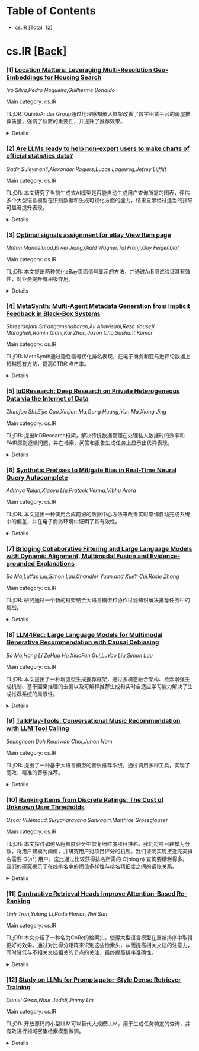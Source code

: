 <div id=toc></div>

# Table of Contents

- [cs.IR](#cs.IR) [Total: 12]


<div id='cs.IR'></div>

# cs.IR [[Back]](#toc)

### [1] [Location Matters: Leveraging Multi-Resolution Geo-Embeddings for Housing Search](https://arxiv.org/abs/2510.01196)
*Ivo Silva,Pedro Nogueira,Guilherme Bonaldo*

Main category: cs.IR

TL;DR: QuintoAndar Group通过地理感知嵌入框架改善了数字租赁平台的房屋推荐质量，强调了位置的重要性，并提升了推荐效果。


<details>
  <summary>Details</summary>
Motivation: 住房位置对于房产价值、便利设施的获取和生活质量有重大影响。为了提高推荐的有效性，需要将地理位置考虑进去。

Method: 提出了一种地理感知嵌入框架，将分层H3网格嵌入到双塔神经结构中，并与传统的矩阵分解基线和单分辨率变体进行比较。

Result: 嵌入性特定评价揭示了更丰富和平衡的嵌入表现，离线排名模拟显示推荐质量显著提升。

Conclusion: 通过提出的地理感知嵌入框架，可以改善数字租赁平台的房屋推荐质量，尤其是在数据稀疏性和空间特性挑战存在的情况下。

Abstract: QuintoAndar Group is Latin America's largest housing platform,
revolutionizing property rentals and sales. Headquartered in Brazil, it
simplifies the housing process by eliminating paperwork and enhancing
accessibility for tenants, buyers, and landlords. With thousands of houses
available for each city, users struggle to find the ideal home. In this
context, location plays a pivotal role, as it significantly influences property
value, access to amenities, and life quality. A great location can make even a
modest home highly desirable. Therefore, incorporating location into
recommendations is essential for their effectiveness. We propose a geo-aware
embedding framework to address sparsity and spatial nuances in housing
recommendations on digital rental platforms. Our approach integrates an
hierarchical H3 grid at multiple levels into a two-tower neural architecture.
We compare our method with a traditional matrix factorization baseline and a
single-resolution variant using interaction data from our platform. Embedding
specific evaluation reveals richer and more balanced embedding representations,
while offline ranking simulations demonstrate a substantial uplift in
recommendation quality.

</details>


### [2] [Are LLMs ready to help non-expert users to make charts of official statistics data?](https://arxiv.org/abs/2510.01197)
*Gadir Suleymanli,Alexander Rogiers,Lucas Lageweg,Jefrey Lijffijt*

Main category: cs.IR

TL;DR: 本文研究了当前生成式AI模型是否能自动生成用户查询所需的图表，评估多个大型语言模型在识别数据和生成可视化方面的能力，结果显示经过适当的指导可显著提升表现。


<details>
  <summary>Details</summary>
Motivation: 在当今信息偏见、虚假信息和宣传泛滥的时代，可靠数据源的可访问性变得比以往任何时候都重要。国家统计机构提供了包含广泛主题的定量信息的精选数据，但这些信息通常分散在许多表格中，难以处理。开放数据可能实际上不可访问。

Method: 对现有大型语言模型（LLMs）进行结构化评估，以评估其根据用户查询从复杂数据中生成图表的能力。采用来自荷兰统计局的多样化公共数据，评估多个LLM在识别相关数据表、执行必要操作和自主生成适当的可视化方面的能力。

Result: 结果显示定位和处理正确数据是最主要的挑战。此外，LLMs在没有明确指导时很少能实施可视化最佳实践。一旦提供关于有效图表设计的信息，模型在表示评分上表现出显著改善。迭代自评的代理方法在所有评估维度上表现优异。

Conclusion: LLMs自动生成图表的有效性可以通过适当的支撑结构和反馈机制得到增强，同时系统在三个评估维度上已经可以达到必要的准确性。

Abstract: In this time when biased information, deep fakes, and propaganda proliferate,
the accessibility of reliable data sources is more important than ever.
National statistical institutes provide curated data that contain quantitative
information on a wide range of topics. However, that information is typically
spread across many tables and the plain numbers may be arduous to process.
Hence, this open data may be practically inaccessible. We ask the question "Are
current Generative AI models capable of facilitating the identification of the
right data and the fully-automatic creation of charts to provide information in
visual form, corresponding to user queries?". We present a structured
evaluation of recent large language models' (LLMs) capabilities to generate
charts from complex data in response to user queries. Working with diverse
public data from Statistics Netherlands, we assessed multiple LLMs on their
ability to identify relevant data tables, perform necessary manipulations, and
generate appropriate visualizations autonomously. We propose a new evaluation
framework spanning three dimensions: data retrieval & pre-processing, code
quality, and visual representation. Results indicate that locating and
processing the correct data represents the most significant challenge.
Additionally, LLMs rarely implement visualization best practices without
explicit guidance. When supplemented with information about effective chart
design, models showed marked improvement in representation scores. Furthermore,
an agentic approach with iterative self-evaluation led to excellent performance
across all evaluation dimensions. These findings suggest that LLMs'
effectiveness for automated chart generation can be enhanced through
appropriate scaffolding and feedback mechanisms, and that systems can already
reach the necessary accuracy across the three evaluation dimensions.

</details>


### [3] [Optimal signals assignment for eBay View Item page](https://arxiv.org/abs/2510.01198)
*Matan Mandelbrod,Biwei Jiang,Giald Wagner,Tal Franji,Guy Feigenblat*

Main category: cs.IR

TL;DR: 本文提出两种优化eBay页面信号显示的方法，并通过A/B测试验证其有效性，对业务提升有积极作用。


<details>
  <summary>Details</summary>
Motivation: eBay的VI页面通过显示信号来提供额外的上下文信息，以促进智能购买并激励用户互动。

Method: 本文提出了两种方法来开发统计模型，以优化VI页面的信号显示。这两种方法进行了A/B测试。

Result: A/B测试显示，两种方法显著提高了业务指标。

Conclusion: 展示信号可以提升用户的购买体验，并对业务指标产生积极影响。

Abstract: Signals are short textual or visual snippets displayed on the eBay View-Item
(VI) page, providing additional, contextual information for users about the
viewed item. The aim in displaying the signals is to facilitate intelligent
purchase and to incentivise engagement. In this paper, we present two
approaches for developing statistical models that optimally populate the VI
page with signals. Both approaches were A/B tested, and yielded significant
increase in business metrics.

</details>


### [4] [MetaSynth: Multi-Agent Metadata Generation from Implicit Feedback in Black-Box Systems](https://arxiv.org/abs/2510.01523)
*Shreeranjani Srirangamsridharan,Ali Abavisani,Reza Yousefi Maragheh,Ramin Giahi,Kai Zhao,Jason Cho,Sushant Kumar*

Main category: cs.IR

TL;DR: MetaSynth通过隐性信号优化排名表现，在电子商务和亚马逊评论数据上超越现有方法，提高CTR和点击率。


<details>
  <summary>Details</summary>
Motivation: 当前的元数据优化方法缺乏多样性、可能生成虚假属性或忽略历史成功的候选短语，缺乏直接利用观察结果的隐性信号，MetaSynth旨在解决这些问题。

Method: MetaSynth采用多代理检索增强生成框架，利用隐性搜索反馈进行学习。通过从高排名结果中构建示例库，生成受产品内容和示例约束的候选片段，并通过评估-生成器循环迭代优化输出。

Result: MetaSynth在专有电子商务数据和亚马逊评论语料库中，在NDCG、MRR和排名指标方面优于强基线；大规模A/B测试显示其提升了10.26%的CTR和7.51%的点击率。

Conclusion: MetaSynth不仅在现有的基准测试中表现优于其他方法，还提供了一种优化黑箱系统内容的通用范式。

Abstract: Meta titles and descriptions strongly shape engagement in search and
recommendation platforms, yet optimizing them remains challenging. Search
engine ranking models are black box environments, explicit labels are
unavailable, and feedback such as click-through rate (CTR) arrives only
post-deployment. Existing template, LLM, and retrieval-augmented approaches
either lack diversity, hallucinate attributes, or ignore whether candidate
phrasing has historically succeeded in ranking. This leaves a gap in directly
leveraging implicit signals from observable outcomes. We introduce MetaSynth, a
multi-agent retrieval-augmented generation framework that learns from implicit
search feedback. MetaSynth builds an exemplar library from top-ranked results,
generates candidate snippets conditioned on both product content and exemplars,
and iteratively refines outputs via evaluator-generator loops that enforce
relevance, promotional strength, and compliance. On both proprietary e-commerce
data and the Amazon Reviews corpus, MetaSynth outperforms strong baselines
across NDCG, MRR, and rank metrics. Large-scale A/B tests further demonstrate
10.26% CTR and 7.51% clicks. Beyond metadata, this work contributes a general
paradigm for optimizing content in black-box systems using implicit signals.

</details>


### [5] [IoDResearch: Deep Research on Private Heterogeneous Data via the Internet of Data](https://arxiv.org/abs/2510.01553)
*Zhuofan Shi,Zijie Guo,Xinjian Ma,Gang Huang,Yun Ma,Xiang Jing*

Main category: cs.IR

TL;DR: 提出IoDResearch框架，解决传统数据管理在处理私人数据时的效率和FAIR原则遵循问题，并在检索、问答和报告生成任务上显示出优异表现。


<details>
  <summary>Details</summary>
Motivation: 传统数据管理面临多源、异构和多模态科学数据的限制，现有的深度研究框架在检索效率和遵循FAIR原则方面表现不佳，尤其是在处理私人数据时。因此，该研究旨在解决这个问题。

Method: 通过提出IoDResearch框架，将异构资源封装为符合FAIR原则的数字对象，并进一步细化为原子知识单位和知识图谱，形成用于多粒度检索的异构图索引。此外，一个多代理系统支持可靠的问答和结构化科学报告生成。

Result: IoDResearch框架在检索、问答和报告书写任务上优于代表性RAG和深度研究基线。实验结果表明，该框架在IoD情境下的私密数据专注深度研究是可行的，促进了更可信、可重用和自动化的科学发现。

Conclusion: IoDResearch框架展示了在IoD模式下进行私人数据专注深度研究的可行性，推动了更可信、可重用和自动化的科学发现。

Abstract: The rapid growth of multi-source, heterogeneous, and multimodal scientific
data has increasingly exposed the limitations of traditional data management.
Most existing DeepResearch (DR) efforts focus primarily on web search while
overlooking local private data. Consequently, these frameworks exhibit low
retrieval efficiency for private data and fail to comply with the FAIR
principles, ultimately resulting in inefficiency and limited reusability. To
this end, we propose IoDResearch (Internet of Data Research), a private
data-centric Deep Research framework that operationalizes the Internet of Data
paradigm. IoDResearch encapsulates heterogeneous resources as FAIR-compliant
digital objects, and further refines them into atomic knowledge units and
knowledge graphs, forming a heterogeneous graph index for multi-granularity
retrieval. On top of this representation, a multi-agent system supports both
reliable question answering and structured scientific report generation.
Furthermore, we establish the IoD DeepResearch Benchmark to systematically
evaluate both data representation and Deep Research capabilities in IoD
scenarios. Experimental results on retrieval, QA, and report-writing tasks show
that IoDResearch consistently surpasses representative RAG and Deep Research
baselines. Overall, IoDResearch demonstrates the feasibility of
private-data-centric Deep Research under the IoD paradigm, paving the way
toward more trustworthy, reusable, and automated scientific discovery.

</details>


### [6] [Synthetic Prefixes to Mitigate Bias in Real-Time Neural Query Autocomplete](https://arxiv.org/abs/2510.01574)
*Adithya Rajan,Xiaoyu Liu,Prateek Verma,Vibhu Arora*

Main category: cs.IR

TL;DR: 本文提出一种使用合成前缀的数据中心方法来改善实时查询自动完成系统中的偏差，并在电子商务环境中证明了其有效性。


<details>
  <summary>Details</summary>
Motivation: 解决实时查询自动完成互动中的固有偏差，优化神经排序器以在严格的延迟限制下进行实时部署。

Method: 通过生成来自完整用户查询的合成前缀来丰富训练数据。为高效训练，我们简化了列表损失，降低计算复杂性。

Result: 在大规模电子商务环境中部署后，系统表现出在用户参与度方面的显著改进。

Conclusion: 本文介绍了一种数据中心的方法，通过使用合成前缀来减轻实时神经查询自动完成系统中的展示偏差。这种方法可以改进训练数据的多样性，减少偏见，从而对用户参与度产生显著影响。

Abstract: We introduce a data-centric approach for mitigating presentation bias in
real-time neural query autocomplete systems through the use of synthetic
prefixes. These prefixes are generated from complete user queries collected
during regular search sessions where autocomplete was not active. This allows
us to enrich the training data for learning to rank models with more diverse
and less biased examples. This method addresses the inherent bias in engagement
signals collected from live query autocomplete interactions, where model
suggestions influence user behavior. Our neural ranker is optimized for
real-time deployment under strict latency constraints and incorporates a rich
set of features, including query popularity, seasonality, fuzzy match scores,
and contextual signals such as department affinity, device type, and vertical
alignment with previous user queries. To support efficient training, we
introduce a task-specific simplification of the listwise loss, reducing
computational complexity from $O(n^2)$ to $O(n)$ by leveraging the query
autocomplete structure of having only one ground-truth selection per prefix.
Deployed in a large-scale e-commerce setting, our system demonstrates
statistically significant improvements in user engagement, as measured by mean
reciprocal rank and related metrics. Our findings show that synthetic prefixes
not only improve generalization but also provide a scalable path toward bias
mitigation in other low-latency ranking tasks, including related searches and
query recommendations.

</details>


### [7] [Bridging Collaborative Filtering and Large Language Models with Dynamic Alignment, Multimodal Fusion and Evidence-grounded Explanations](https://arxiv.org/abs/2510.01606)
*Bo Ma,LuYao Liu,Simon Lau,Chandler Yuan,and XueY Cui,Rosie Zhang*

Main category: cs.IR

TL;DR: 研究通过一个新的框架结合大语言模型和协作过滤知识解决推荐任务中的挑战。


<details>
  <summary>Details</summary>
Motivation: 大语言模型在推荐任务中的使用面临挑战，包括无法应对快速变化的用户偏好，缺乏对富媒体内容的处理能力，以及解释的可信度问题。

Method: 开发了一种在线适应机制，通过轻量级模块不断整合新的用户交互；创建了一种统一表示，结合协作信号与视觉和音频特征；设计了一种解释系统，提供具体的协作模式和项目属性作为推荐的基础。

Result: 提出的框架可以保持大模型的效率，增加较少的计算负担，适合实际应用。

Conclusion: 提出了一个新的框架\model{}，通过三项关键创新来解决大语言模型在推荐任务中的局限性。

Abstract: Recent research has explored using Large Language Models for recommendation
tasks by transforming user interaction histories and item metadata into text
prompts, then having the LLM produce rankings or recommendations. A promising
approach involves connecting collaborative filtering knowledge to LLM
representations through compact adapter networks, which avoids expensive
fine-tuning while preserving the strengths of both components. Yet several
challenges persist in practice: collaborative filtering models often use static
snapshots that miss rapidly changing user preferences; many real-world items
contain rich visual and audio content beyond textual descriptions; and current
systems struggle to provide trustworthy explanations backed by concrete
evidence. Our work introduces \model{}, a framework that tackles these
limitations through three key innovations. We develop an online adaptation
mechanism that continuously incorporates new user interactions through
lightweight modules, avoiding the need to retrain large models. We create a
unified representation that seamlessly combines collaborative signals with
visual and audio features, handling cases where some modalities may be
unavailable. Finally, we design an explanation system that grounds
recommendations in specific collaborative patterns and item attributes,
producing natural language rationales users can verify. Our approach maintains
the efficiency of frozen base models while adding minimal computational
overhead, making it practical for real-world deployment.

</details>


### [8] [LLM4Rec: Large Language Models for Multimodal Generative Recommendation with Causal Debiasing](https://arxiv.org/abs/2510.01622)
*Bo Ma,Hang Li,ZeHua Hu,XiaoFan Gui,LuYao Liu,Simon Lau*

Main category: cs.IR

TL;DR: 本文提出了一种增强型生成推荐框架，通过多模态融合架构、检索增强生成机制、基于因果推理的去偏以及可解释推荐生成和实时自适应学习能力解决了生成推荐系统的局限性。


<details>
  <summary>Details</summary>
Motivation: 当前的生成推荐系统在处理多模态数据、消除算法偏差和提供透明决策过程方面面临重大挑战。

Method: 该框架通过多模态融合架构、检索增强生成机制、因果推理去偏、解释性推荐生成和实时自适应学习能力进行增强，并利用先进的大型语言模型作为骨干，结合模块化的跨模态理解、上下文知识整合、偏差减缓、解释合成及持续模型适应等功能。

Result: 在三个基准数据集（MovieLens-25M、Amazon-Electronics、Yelp-2023）上的广泛实验表明，与现有方法相比，该系统在推荐准确性、公平性和多样性方面均有持续改善，在NDCG@10指标上提高了最高2.3%，多样性指标上提高了1.4%。

Conclusion: 本文提出的框架显著提高了推荐系统的准确性、公平性和多样性，并且通过优化推理策略保持了计算效率。

Abstract: Contemporary generative recommendation systems face significant challenges in
handling multimodal data, eliminating algorithmic biases, and providing
transparent decision-making processes. This paper introduces an enhanced
generative recommendation framework that addresses these limitations through
five key innovations: multimodal fusion architecture, retrieval-augmented
generation mechanisms, causal inference-based debiasing, explainable
recommendation generation, and real-time adaptive learning capabilities. Our
framework leverages advanced large language models as the backbone while
incorporating specialized modules for cross-modal understanding, contextual
knowledge integration, bias mitigation, explanation synthesis, and continuous
model adaptation. Extensive experiments on three benchmark datasets
(MovieLens-25M, Amazon-Electronics, Yelp-2023) demonstrate consistent
improvements in recommendation accuracy, fairness, and diversity compared to
existing approaches. The proposed framework achieves up to 2.3% improvement in
NDCG@10 and 1.4% enhancement in diversity metrics while maintaining
computational efficiency through optimized inference strategies.

</details>


### [9] [TalkPlay-Tools: Conversational Music Recommendation with LLM Tool Calling](https://arxiv.org/abs/2510.01698)
*Seungheon Doh,Keunwoo Choi,Juhan Nam*

Main category: cs.IR

TL;DR: 提出了一种基于大语言模型的音乐推荐系统，通过调用多种工具，实现了高效、精准的音乐推荐。


<details>
  <summary>Details</summary>
Motivation: 当前大语言模型在生成式推荐系统中已有较大进展，但推荐行为仍存在局限，特别是在元数据或属性过滤方面未得到充分利用。为了提升这方面的能力，作者提出了新的系统。

Method: 该系统将LLM作为端到端推荐系统，能够解析用户意图，规划工具调用，并协调布尔过滤(SQL)、稀疏检索(BM25)、稠密检索(嵌入相似性)和生成检索(语义ID)这几种专门组件。通过工具规划，系统预测使用的工具类型、执行顺序及参数以便找到符合用户偏好的音乐。

Result: 通过该系统的工具调用框架，实现了根据用户查询选择适当检索方法，进而在不同推荐场景下取得了具有竞争力的表现。

Conclusion: 该系统实现了一种新的会话音乐推荐系统范式，通过有机结合多种数据库过滤方法，支持多样的数据模式，表现出色。

Abstract: While the recent developments in large language models (LLMs) have
successfully enabled generative recommenders with natural language
interactions, their recommendation behavior is limited, leaving other simpler
yet crucial components such as metadata or attribute filtering underutilized in
the system. We propose an LLM-based music recommendation system with tool
calling to serve as a unified retrieval-reranking pipeline. Our system
positions an LLM as an end-to-end recommendation system that interprets user
intent, plans tool invocations, and orchestrates specialized components:
boolean filters (SQL), sparse retrieval (BM25), dense retrieval (embedding
similarity), and generative retrieval (semantic IDs). Through tool planning,
the system predicts which types of tools to use, their execution order, and the
arguments needed to find music matching user preferences, supporting diverse
modalities while seamlessly integrating multiple database filtering methods. We
demonstrate that this unified tool-calling framework achieves competitive
performance across diverse recommendation scenarios by selectively employing
appropriate retrieval methods based on user queries, envisioning a new paradigm
for conversational music recommendation systems.

</details>


### [10] [Ranking Items from Discrete Ratings: The Cost of Unknown User Thresholds](https://arxiv.org/abs/2510.01871)
*Oscar Villemaud,Suryanarayana Sankagiri,Matthias Grossglauser*

Main category: cs.IR

TL;DR: 本文探讨如何从粗粒度评分中恢复细粒度项目排名。我们将项目建模为分数，将用户建模为阈值，并研究用户对项目评分的机制。我们证明实现接近完美排名需要 $\Theta(n^2)$ 用户，这比通过比较获得排名所需的 $O(n\log n)$ 查询要糟糕得多。我们的研究揭示了在线排名中的阈值多样性与排名精细度之间的紧张关系。


<details>
  <summary>Details</summary>
Motivation: 探讨如何从用户的粗粒度评分中恢复项目的细粒度排名，从而提高信息检索和推荐系统的排名准确性。

Method: 我们模型化项目和用户行为，利用用户到来的顺序，通过询问新用户来细化当前排名。我们证明需要 $\Theta(n^2)$ 的用户来实现几乎完美的排名，并设计了一个查询复杂度与理论界限一致的排名算法来验证我们的结果。

Result: 我们证明从粗粒度评分恢复细粒度排名需要 $\Theta(n^2)$ 的用户，且提供了一个查询复杂度匹配理论界限的算法。研究揭示了在阈值分布不匹配时，通过二次差异因子量化影响。

Conclusion: 研究揭示了在线排名中的阈值多样性与排名精细度之间的权衡关系。为了将粗粒度评分整合为细粒度排名，需要阈值的多样性，但如果阈值未知这会导致额外的成本。我们的排名算法的查询复杂度与我们的理论界限匹配，差距仅为对数因子。

Abstract: Ranking items is a central task in many information retrieval and recommender
systems. User input for the ranking task often comes in the form of ratings on
a coarse discrete scale. We ask whether it is possible to recover a
fine-grained item ranking from such coarse-grained ratings. We model items as
having scores and users as having thresholds; a user rates an item positively
if the item's score exceeds the user's threshold. Although all users agree on
the total item order, estimating that order is challenging when both the scores
and the thresholds are latent. Under our model, any ranking method naturally
partitions the $n$ items into bins; the bins are ordered, but the items inside
each bin are still unordered. Users arrive sequentially, and every new user can
be queried to refine the current ranking. We prove that achieving a
near-perfect ranking, measured by Spearman distance, requires $\Theta(n^2)$
users (and therefore $\Omega(n^2)$ queries). This is significantly worse than
the $O(n\log n)$ queries needed to rank from comparisons; the gap reflects the
additional queries needed to identify the users who have the appropriate
thresholds. Our bound also quantifies the impact of a mismatch between score
and threshold distributions via a quadratic divergence factor. To show the
tightness of our results, we provide a ranking algorithm whose query complexity
matches our bound up to a logarithmic factor. Our work reveals a tension in
online ranking: diversity in thresholds is necessary to merge coarse ratings
from many users into a fine-grained ranking, but this diversity has a cost if
the thresholds are a priori unknown.

</details>


### [11] [Contrastive Retrieval Heads Improve Attention-Based Re-Ranking](https://arxiv.org/abs/2510.02219)
*Linh Tran,Yulong Li,Radu Florian,Wei Sun*

Main category: cs.IR

TL;DR: 本文介绍了一种名为CoRe的检索头，使得大型语言模型在重新排序中取得更好的效果。通过对比得分矩阵来识别这些检索头，从而提高相关文档的注意力，同时降低与不相关文档相关的节点的关注，最终提高排序准确性。


<details>
  <summary>Details</summary>
Motivation: 大型语言模型的注意力机制在重新排序中的表现受一些低效的注意力头限制，影响整体性能。

Method: 通过一种对比评分矩阵识别出一组检索头，高度关注相关文档，同时减少不相关文档的关注。

Result: CoRe检索头仅占注意力头的1%却显着提高排序准确性，且集中于中间层，减少最后50%层的计算量可保持准确性同时减少推理时间和内存使用。

Conclusion: 使用CoRe检索头能够有效改善大语言模型的重新排序准确性，并减少耗时和内存需求。

Abstract: The strong zero-shot and long-context capabilities of recent Large Language
Models (LLMs) have paved the way for highly effective re-ranking systems.
Attention-based re-rankers leverage attention weights from transformer heads to
produce relevance scores, but not all heads are created equally: many
contribute noise and redundancy, thus limiting performance. To address this, we
introduce CoRe heads, a small set of retrieval heads identified via a
contrastive scoring metric that explicitly rewards high attention heads that
correlate with relevant documents, while downplaying nodes with higher
attention that correlate with irrelevant documents. This relative ranking
criterion isolates the most discriminative heads for re-ranking and yields a
state-of-the-art list-wise re-ranker. Extensive experiments with three LLMs
show that aggregated signals from CoRe heads, constituting less than 1% of all
heads, substantially improve re-ranking accuracy over strong baselines. We
further find that CoRe heads are concentrated in middle layers, and pruning the
computation of final 50% of model layers preserves accuracy while significantly
reducing inference time and memory usage.

</details>


### [12] [Study on LLMs for Promptagator-Style Dense Retriever Training](https://arxiv.org/abs/2510.02241)
*Daniel Gwon,Nour Jedidi,Jimmy Lin*

Main category: cs.IR

TL;DR: 开放源码的小型LLM可以替代大规模LLM，用于生成任务特定的查询，并有效进行领域密集检索模型微调。


<details>
  <summary>Details</summary>
Motivation: 原来的Promptagator方法依赖于专有的大规模LLM，这些模型用户可能无法访问或禁止与敏感数据一起使用。

Method: 通过使用开放源码的LLM（参数数量不超过14B）作为任务特定的查询生成器，对领域专用的密集检索模型进行微调。

Result: 研究表明，开放源码的LLM，即使只有3B参数，也能够作为有效的Promptagator风格查询生成器。

Conclusion: 这项工作为从业者提供了可靠的合成数据生成替代方案，并提供了针对领域特定应用最大化微调结果的见解。

Abstract: Promptagator demonstrated that Large Language Models (LLMs) with few-shot
prompts can be used as task-specific query generators for fine-tuning
domain-specialized dense retrieval models. However, the original Promptagator
approach relied on proprietary and large-scale LLMs which users may not have
access to or may be prohibited from using with sensitive data. In this work, we
study the impact of open-source LLMs at accessible scales ($\leq$14B
parameters) as an alternative. Our results demonstrate that open-source LLMs as
small as 3B parameters can serve as effective Promptagator-style query
generators. We hope our work will inform practitioners with reliable
alternatives for synthetic data generation and give insights to maximize
fine-tuning results for domain-specific applications.

</details>

